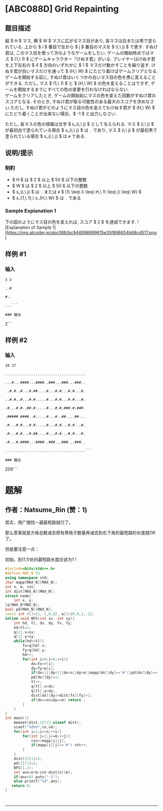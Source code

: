 # [ABC088D] Grid Repainting

## 题目描述

[problemUrl]: https://atcoder.jp/contests/abc088/tasks/abc088_d

縦 $ H $ マス, 横 $ W $ マスに広がるマス目があり, 各マスは白または黒で塗られている. 上から $ i $ 番目で左から $ j $ 番目のマスを $ (i,\ j) $ で表す. すぬけ君は, このマス目を使って次のようなゲームをしたい. ゲームの開始時点ではマス $ (1,\ 1) $ にゲームキャラクター「けぬす君」がいる. プレイヤーはけぬす君を上下左右の $ 4 $ 方向のいずれかに $ 1 $ マスだけ動かすことを繰り返す. けぬす君が白いマスだけを通って $ (H,\ W) $ にたどり着けばゲームクリアとなる.  
 ゲームを開始する前に, すぬけ君はいくつかの白いマス目の色を黒に変えることができる. ただし, マス $ (1,\ 1) $ と $ (H,\ W) $ の色を変えることはできず, ゲームを開始するまでにすべての色の変更を行わなければならない.  
 ゲームをクリアしたとき, ゲームの開始前にマスの色を変えた回数がすぬけ君のスコアとなる. そのとき, すぬけ君が取る可能性のある最大のスコアを求めなさい.ただし, すぬけ君がどのようにマス目の色を変えてもけぬす君が $ (H,\ W) $ にたどり着くことが出来ない場合、$ -1 $ と出力しなさい.

ただし, 各マスの色の情報は文字 $ s_{i,\ j} $ として与えられる. マス $ (i,\ j) $ が最初白で塗られている場合 $ s_{i,\ j} $ は `.` であり, マス $ (i,\ j) $ が最初黒で塗られている場合 $ s_{i,\ j} $ は `#` である.

## 说明/提示

### 制約

- $ H $ は $ 2 $ 以上 $ 50 $ 以下の整数
- $ W $ は $ 2 $ 以上 $ 50 $ 以下の整数
- $ s_{i,\ j} $ は `.` または `#` $ (1\ \leq\ i\ \leq\ H,\ 1\ \leq\ j\ \leq\ W) $
- $ s_{1,\ 1},\ s_{H,\ W} $ は `.` である

### Sample Explanation 1

下の図のようにマス目の色を変えれば, スコア $ 2 $ を達成できます. !\[Explanation of Sample 1\](https://img.atcoder.jp/abc088/bc944898899615e35f898654b68cd517.png)

## 样例 #1

### 输入

```
3 3
..#
#..
...```

### 输出

```
2```

## 样例 #2

### 输入

```
10 37
.....................................
...#...####...####..###...###...###..
..#.#..#...#.##....#...#.#...#.#...#.
..#.#..#...#.#.....#...#.#...#.#...#.
.#...#.#..##.#.....#...#.#.###.#.###.
.#####.####..#.....#...#..##....##...
.#...#.#...#.#.....#...#.#...#.#...#.
.#...#.#...#.##....#...#.#...#.#...#.
.#...#.####...####..###...###...###..
.....................................```

### 输出

```
209```

# 题解

## 作者：Natsume_Rin (赞：1)

其实，用广搜找一遍最短路就行了。

那么答案就是方格总数减去原有黑格子数量再减去到右下角的最短路的长度就OK了。

但是要注意一点：

初始，到(1,1)处的最短路长度应该为1！

```cpp
#include<bits/stdc++.h>
#define MAX_N 55
using namespace std;
char mapp[MAX_N][MAX_N];
int n, m, cnt;
int dist[MAX_N][MAX_N];
struct node{
	int x, y;
}q[MAX_N*MAX_N];
bool pd[MAX_N][MAX_N];
const int r[]={1,-1,0,0}, w[]={0,0,1,-1};
inline void BFS(int sx, int sy){
	int hd, tl, dx, dy, fx, fy;
	hd=tl=1;
	q[1].x=sx;
	q[1].y=sy;
	while(hd<=tl){
		fx=q[hd].x;
		fy=q[hd].y;
		hd++;
		for(int i=0;i<4;++i){
			dx=fx+r[i];
			dy=fy+w[i];
			if(dx<1||dy<1||dx>n||dy>m||mapp[dx][dy]=='#'||pd[dx][dy]==1) continue;
			pd[dx][dy]=1;
			tl++;
			q[tl].x=dx;
			q[tl].y=dy;
			dist[dx][dy]=dist[fx][fy]+1;
			if(dx==n&&dy==m) return ;
		}
	}
}
int main(){
	memset(dist,127/3,sizeof dist);
	scanf("%d%d",&n,&m);
	for(int i=1;i<=n;++i){
		for(int j=1;j<=m;++j){
			cin>>mapp[i][j];
			if(mapp[i][j]=='#') cnt++;
		}
	}
	dist[1][1]=1;
	pd[1][1]=1;
	BFS(1,1);
	int ans=n*m-cnt-dist[n][m];
	if(ans<0) puts("-1");
	else printf("%d",ans);
   return 0;
}




```

---

